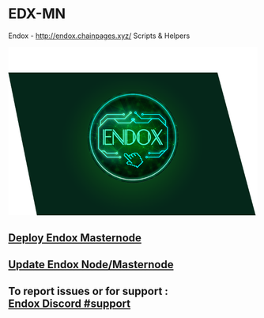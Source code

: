 # EDX-MN
Endox - http://endox.chainpages.xyz/
Scripts &amp; Helpers

![Endox](/images/EDX.png)
## [Deploy Endox Masternode](Deploy.md)

## [Update Endox Node/Masternode](Update.md)

## To report issues or for support : <br> [Endox Discord #support](https://discord.gg/377W9ZP)
